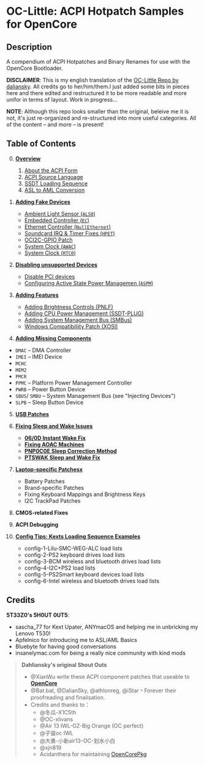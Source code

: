 #  OC-Little: ACPI Hotpatch Samples for OpenCore

## Description
A compendium of ACPI Hotpatches and Binary Renames for use with the OpenCore Bootloader.

**DISCLAIMER**: This is my english translation of the [OC-Little Repo by daliansky](https://github.com/daliansky/OC-little). All credits go to her/him/them.I just added some bits in pieces here and there edited and restructured it to be more readable and more unifor in terms of layout. Work in progress…

**NOTE**: Although this repo looks smaller than the original, beleive me it is not, it's just re-organized and re-structured into more useful categories. All of the content – and more – is present! 

## Table of Contents

0. [**Overview**](https://github.com/5T33Z0/OC-Little-Translated/tree/main/00.%20Overview)
   
   1. [About the ACPI Form](https://github.com/5T33Z0/OC-Little-Translated/tree/main/00.%20Overview/i%20About%20the%20ACPI%20Form)
   2. [ACPI Source Language](https://github.com/5T33Z0/OC-Little-Translated/tree/main/00.%20Overview/ii%20ASL%20Syntax%20Basics)
   3. [SSDT Loading Sequence](https://github.com/5T33Z0/OC-Little-Translated/tree/main/00.%20Overview/iii%20SSDT%20Loading%20Sequence)
   4. [ASL to AML Conversion](https://github.com/5T33Z0/OC-Little-Translated/tree/main/00.%20Overview/iv%20ASL%20to%20AML%20Conversion)

1. [**Adding Fake Devices**](https://github.com/5T33Z0/OC-Little-Translated/tree/main/01.%20Adding%20Fake%20Devices)
   
   - [Ambient Light Sensor (`ALS0`)](https://github.com/5T33Z0/OC-Little-Translated/tree/main/01.%20Adding%20Fake%20Devices/Ambient%20Light%20Sensor%20(ALS0))
   - [Embedded Controller (`EC`)](https://github.com/5T33Z0/OC-Little-Translated/tree/main/01.%20Adding%20Fake%20Devices/Embedded%20Controller%20(EC))
   - [Ethernet Controller (`NullEthernet`)](https://github.com/5T33Z0/OC-Little-Translated/tree/main/01.%20Adding%20Fake%20Devices/Ethernet%20Controller%20(LAN))
   - [Soundcard IRQ & Timer Fixes (`HPET`)](https://github.com/5T33Z0/OC-Little-Translated/tree/main/01.%20Adding%20Fake%20Devices/IRQ%20and%20Timer%20Fix%20(HPET)) 
   - [OCI2C-GPIO Patch](https://github.com/5T33Z0/OC-Little-Translated/tree/main/01.%20Adding%20Fake%20Devices/OCI2C-GPIO%20Patch)
   - [System Clock (`AWAC`)](https://github.com/5T33Z0/OC-Little-Translated/tree/main/01.%20Adding%20Fake%20Devices/System%20Clock%20(AWAC))
   - [System Clock (`RTC0`)](https://github.com/5T33Z0/OC-Little-Translated/tree/main/01.%20Adding%20Fake%20Devices/System%20Clock%20(RTC0))

2. [**Disabling unsupported Devices**](https://github.com/5T33Z0/OC-Little-Translated/tree/main/02.%20Disabling%20unsupported%20devices)
  
   - [Disable PCI devices](https://github.com/5T33Z0/OC-Little-Translated/tree/main/02.%20Disabling%20unsupported%20devices/Disabling%20PCI%20Sevices%20and%20ASPM/i%20Disabling%20PCI%20devices)
   - [Configuring Active State Power Managemen (`ASPM`)](https://github.com/5T33Z0/OC-Little-Translated/tree/main/02.%20Disabling%20unsupported%20devices/Disabling%20PCI%20Sevices%20and%20ASPM/ii%20Setting%20the%20ASPM%20Operating%20Mode)
   
3. [**Adding Features**](https://github.com/5T33Z0/OC-Little-Translated/tree/main/03.%20Adding%20Features)
   - [Adding Brightness Controls (PNLF)](https://github.com/5T33Z0/OC-Little-Translated/tree/main/03.%20Adding%20Features/Adding%20Brightness%20Controls%20(PNLF))
   - [Adding CPU Power Management (SSDT-PLUG)](https://github.com/5T33Z0/OC-Little-Translated/tree/main/03.%20Adding%20Features/Adding%20CPU%20Power%20Management%20(SSDT-PLUG))
   - [Adding System Management Bus (SMBus)](https://github.com/5T33Z0/OC-Little-Translated/tree/main/03.%20Adding%20Features/Adding%20System%20Management%20Bus%20(SMBus))
   -  [Windows Compatibiliity Patch (XOSI)](https://github.com/5T33Z0/OC-Little-Translated/tree/main/03.%20Adding%20Features/Windows%20Compatibiliity%20Patch%20(XOSI))

4. [**Adding Missing Components**](https://github.com/5T33Z0/OC-Little-Translated/tree/main/04.%20Adding%20missing%20components)
 
 - `DMAC` – DMA Controller 
 - `IMEI` – IMEI Device
 - `MCHC` 
 - `MEM2`
 - `PMCR`
 - `PPMC` – Platform Power Management Controller
 - `PWRB` – Power Button Device
 - `SBUS`/ `SMBU` – System Management Bus (see "Injecting Devices")
 - `SLPB` – Sleep Button Device

5. [**USB Patches**](https://github.com/5T33Z0/OC-Little-Translated/tree/main/05.%20USB%20Fixes)

7. [**Fixing Sleep and Wake Issues**](https://github.com/5T33Z0/OC-Little-Translated/tree/main/06.%20Fixing%20Sleep%20and%20Wake%20Issues)
	- [**06/0D Instant Wake Fix**](https://github.com/5T33Z0/OC-Little-Translated/tree/main/06.%20Fixing%20Sleep%20and%20Wake%20Issues/060D%20Instant%20Wake%20Fix)
	- [**Fixing AOAC Machines**](https://github.com/5T33Z0/OC-Little-Translated/tree/main/06.%20Fixing%20Sleep%20and%20Wake%20Issues/Fixing%20AOAC%20Machines)
	- [**PNP0C0E Sleep Correction Method**](https://github.com/5T33Z0/OC-Little-Translated/tree/main/06.%20Fixing%20Sleep%20and%20Wake%20Issues/PNP0C0E%20Sleep%20Correction%20Method)
	- [**PTSWAK Sleep and Wake Fix**](https://github.com/5T33Z0/OC-Little-Translated/tree/main/06.%20Fixing%20Sleep%20and%20Wake%20Issues/PTSWAK%20Sleep%20and%20Wake%20Fix)
   
8. [**Laptop-specific Patchesx**](https://github.com/5T33Z0/OC-Little-Translated/tree/main/07.%20Laptop-specific%20Patches)
	-  Battery Patches
	-  Brand-specific Patches
	-  Fixing Keyboard Mappings and Brightness Keys
	-  I2C TrackPad Patches

9. **CMOS-related Fixes**

10. **ACPI Debugging**

11. [**Config Tips: Kexts Loading Sequence Examples**](https://github.com/5T33Z0/OC-Little-Translated/tree/main/Config%20Tips:%20Kexts%20Loading%20Sequence%20Examples)

 	- config-1-Lilu-SMC-WEG-ALC load lists
   	- config-2-PS2 keyboard drives load lists
   	- config-3-BCM wireless and bluetooth drives load lists
   	- config-4-I2C+PS2 load lists
   	- config-5-PS2Smart keyboard devices load lists
   	- config-6-Intel wireless and bluetooth drives load lists

## Credits

**5T33Z0's 5H0UT 0UT5**:

- sascha_77 for Kext Upater, ANYmacOS and helping me in unbricking my Lenovo T530!
- Apfelnico for introducing me to ASL/AML Basics
- Bluebyte for having good conversations
- insanelymac.com for being a really nice community with kind mods

> **Dahliansky's original Shout Outs**
>
> - @XianWu write these ACPI component patches that useable to **[OpenCore](https://github.com/acidanthera/OpenCorePkg)** 
> - @Bat.bat, @DalianSky, @athlonreg, @iStar丶Forever their proofreading and finalisation.
> - Credits and thanks to：
>   - @冬瓜-X1C5th
>   - @OC-xlivans
>   - @Air 13 IWL-GZ-Big Orange (OC perfect)
>   - @子骏oc IWL
>   - @大勇-小新air13-OC-划水小白
>   - @xjn819
>   - Acidanthera for maintaining [OpenCorePkg](https://github.com/acidanthera/OpenCorePkg)
